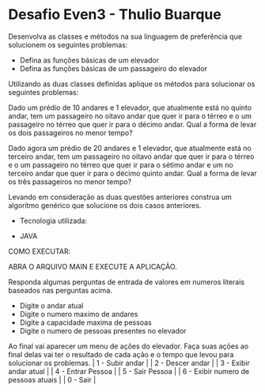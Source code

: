 Desafio Even3 - Thulio Buarque
===

Desenvolva as classes e métodos na sua linguagem de preferência que solucionem os seguintes problemas:

* Defina as funções básicas de um elevador
* Defina as funções básicas de um passageiro do elevador

Utilizando as duas classes definidas aplique os métodos para solucionar os seguintes problemas:
	
Dado um prédio de 10 andares e 1 elevador, que atualmente está no quinto andar, tem um passageiro no oitavo andar que quer ir para o térreo e o um passageiro no térreo que quer ir para o décimo andar. Qual a forma de levar os dois passageiros no menor tempo?


Dado agora um prédio de 20 andares e 1 elevador, que atualmente está no terceiro andar, tem um passageiro no oitavo andar que quer ir para o térreo e o um passageiro no térreo que quer ir para o sétimo andar e um no terceiro andar que quer ir para o décimo quinto andar. Qual a forma de levar os três passageiros no menor tempo?

Levando em consideração as duas questões anteriores construa um algoritmo genérico que solucione os dois casos anteriores.

* Tecnologia utilizada:

* JAVA

COMO EXECUTAR:

ABRA O ARQUIVO MAIN E EXECUTE A APLICAÇÃO.

Responda algumas perguntas de entrada de valores em numeros literais baseados nas perguntas acima.

* Digite o andar atual
* Digite o numero maximo de andares
* Digite a capacidade maxima de pessoas
* Digite o numero de pessoas presentes no elevador

Ao final vai aparecer um menu de ações do elevador. Faça suas ações ao final delas vai ter o resultado de cada ação e o tempo que levou para solucionar os problemas.
|     1 - Subir andar         |
|     2 - Descer andar        |
|     3 - Exibir andar atual  |
|	  4 - Entrar Pessoa       |
|     5 - Sair Pessoa         |
|     6 - Exibir numero de pessoas atuais |
|     0 - Sair                |



